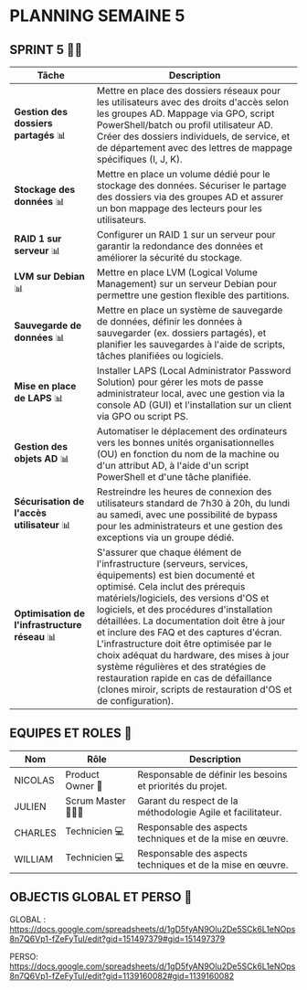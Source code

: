 # PLANNING SEMAINE 5

## SPRINT 5 🏃‍♂️

| **Tâche**                                      | **Description**                                                                                                          |
|------------------------------------------------|--------------------------------------------------------------------------------------------------------------------------|
| **Gestion des dossiers partagés** 📊           | Mettre en place des dossiers réseaux pour les utilisateurs avec des droits d'accès selon les groupes AD. Mappage via GPO, script PowerShell/batch ou profil utilisateur AD. Créer des dossiers individuels, de service, et de département avec des lettres de mappage spécifiques (I, J, K). |
| **Stockage des données** 📊                    | Mettre en place un volume dédié pour le stockage des données. Sécuriser le partage des dossiers via des groupes AD et assurer un bon mappage des lecteurs pour les utilisateurs. |
| **RAID 1 sur serveur** 📊                      | Configurer un RAID 1 sur un serveur pour garantir la redondance des données et améliorer la sécurité du stockage. |
| **LVM sur Debian** 📊                          | Mettre en place LVM (Logical Volume Management) sur un serveur Debian pour permettre une gestion flexible des partitions. |
| **Sauvegarde de données** 📊                   | Mettre en place un système de sauvegarde de données, définir les données à sauvegarder (ex. dossiers partagés), et planifier les sauvegardes à l'aide de scripts, tâches planifiées ou logiciels. |
| **Mise en place de LAPS** 📊                   | Installer LAPS (Local Administrator Password Solution) pour gérer les mots de passe administrateur local, avec une gestion via la console AD (GUI) et l'installation sur un client via GPO ou script PS. |
| **Gestion des objets AD** 📊                   | Automatiser le déplacement des ordinateurs vers les bonnes unités organisationnelles (OU) en fonction du nom de la machine ou d'un attribut AD, à l'aide d'un script PowerShell et d'une tâche planifiée. |
| **Sécurisation de l'accès utilisateur** 📊     | Restreindre les heures de connexion des utilisateurs standard de 7h30 à 20h, du lundi au samedi, avec une possibilité de bypass pour les administrateurs et une gestion des exceptions via un groupe dédié. |
| **Optimisation de l'infrastructure réseau** 📊 | S'assurer que chaque élément de l'infrastructure (serveurs, services, équipements) est bien documenté et optimisé. Cela inclut des prérequis matériels/logiciels, des versions d'OS et logiciels, et des procédures d'installation détaillées. La documentation doit être à jour et inclure des FAQ et des captures d'écran. L'infrastructure doit être optimisée par le choix adéquat du hardware, des mises à jour système régulières et des stratégies de restauration rapide en cas de défaillance (clones miroir, scripts de restauration d'OS et de configuration). |


## EQUIPES ET ROLES 🏢

| **Nom**          | **Rôle**          | **Description**                                     |
|-------------------|-------------------|-----------------------------------------------------|
| NICOLAS | Product Owner 🎯  | Responsable de définir les besoins et priorités du projet. |
| JULIEN | Scrum Master 🧑‍🤝‍🧑    | Garant du respect de la méthodologie Agile et facilitateur.|
| CHARLES | Technicien  💻    | Responsable des aspects techniques et de la mise en œuvre. |
| WILLIAM | Technicien 💻     | Responsable des aspects techniques et de la mise en œuvre. |


## OBJECTIS GLOBAL ET PERSO 🥇

GLOBAL :
https://docs.google.com/spreadsheets/d/1gD5fyAN9Olu2De5SCk6L1eNOps8n7Q6Vp1-fZeFyTuI/edit?gid=151497379#gid=151497379

PERSO:
https://docs.google.com/spreadsheets/d/1gD5fyAN9Olu2De5SCk6L1eNOps8n7Q6Vp1-fZeFyTuI/edit?gid=1139160082#gid=1139160082

